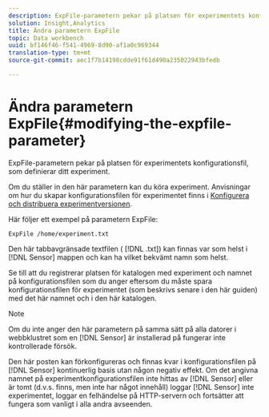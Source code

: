```yaml
---
description: ExpFile-parametern pekar på platsen för experimentets konfigurationsfil, som definierar ditt experiment.
solution: Insight,Analytics
title: Ändra parametern ExpFile
topic: Data workbench
uuid: bf146f46-f541-4969-8d90-af1a0c969344
translation-type: tm+mt
source-git-commit: aec1f7b14198cdde91f61d490a235022943bfedb

---
```



# Ändra parametern ExpFile{#modifying-the-expfile-parameter}

ExpFile-parametern pekar på platsen för experimentets konfigurationsfil, som definierar ditt experiment.

Om du ställer in den här parametern kan du köra experiment. Anvisningar om hur du skapar konfigurationsfilen för experimentet finns i [Konfigurera och distribuera experimentversionen](../../../home/c-undst-ctrld-exp/t-crt-ctrld-exp/c-cnfg-dply-exp.md#concept-50f1de0242904698937bb72b3ea1b429).

Här följer ett exempel på parametern ExpFile:

```
ExpFile /home/experiment.txt
```

Den här tabbavgränsade textfilen ( [!DNL .txt]) kan finnas var som helst i [!DNL Sensor] mappen och kan ha vilket bekvämt namn som helst.

Se till att du registrerar platsen för katalogen med experiment och namnet på konfigurationsfilen som du anger eftersom du måste spara konfigurationsfilen för experimentet (som beskrivs senare i den här guiden) med det här namnet och i den här katalogen.

>[!NOTE]
>
>Om du inte anger den här parametern på samma sätt på alla datorer i webbklustret som en [!DNL Sensor] är installerad på fungerar inte kontrollerade försök.

Den här posten kan förkonfigureras och finnas kvar i konfigurationsfilen på [!DNL Sensor] kontinuerlig basis utan någon negativ effekt. Om det angivna namnet på experimentkonfigurationsfilen inte hittas av [!DNL Sensor] eller är tomt (d.v.s. finns, men inte har något innehåll) loggar [!DNL Sensor] inte experimentet, loggar en felhändelse på HTTP-servern och fortsätter att fungera som vanligt i alla andra avseenden.
